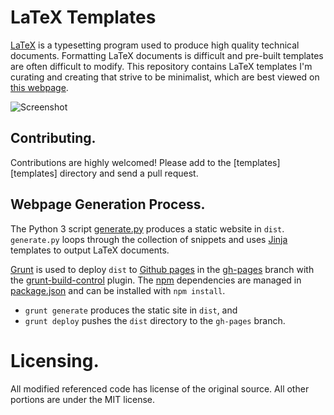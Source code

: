 # LaTeX Templates

[LaTeX][latex] is a typesetting program
used to produce high quality technical documents.
Formatting LaTeX documents is difficult and pre-built templates are
often difficult to modify.
This repository contains LaTeX templates I'm curating and creating
that strive to be minimalist, which are best viewed on
[this webpage][www].

![Screenshot](https://raw.githubusercontent.com/bamos/latex-templates/master/screenshot.png?raw=true)

## Contributing.
Contributions are highly welcomed!
Please add to the [templates][templates] directory
and send a pull request.

## Webpage Generation Process.
The Python 3 script [generate.py][gen] produces a static website in `dist`.
`generate.py` loops through the collection of snippets and uses
[Jinja][jinja] templates to output LaTeX documents.

[Grunt][grunt] is used to deploy `dist` to [Github pages][ghp]
in the [gh-pages][lt-ghp] branch with the [grunt-build-control][gbc] plugin.
The [npm][npm] dependencies are managed in [package.json][pjson]
and can be installed with `npm install`.

+ `grunt generate` produces the static site in `dist`, and
+ `grunt deploy` pushes the `dist` directory to the `gh-pages` branch.

# Licensing.
All modified referenced code has license of the original source.
All other portions are under the MIT license.

[latex]: http://www.latex-project.org/
[www]: http://bamos.github.io/latex-templates/

[jinja]: http://jinja.pocoo.org/
[grunt]: http://gruntjs.com/
[ghp]: https://pages.github.com/
[gbc]: https://github.com/robwierzbowski/grunt-build-control
[npm]: https://www.npmjs.org/

[gen]: https://github.com/bamos/latex-templates/blob/master/generate.py
[mf]: https://github.com/bamos/latex-templates/blob/master/Makefile.slides
[gf]: https://github.com/bamos/latex-templates/blob/master/Gruntfile.js
[pjson]: https://github.com/bamos/latex-templates/blob/master/package.json
[lt-ghp]: https://github.com/bamos/latex-templates/tree/gh-pages
